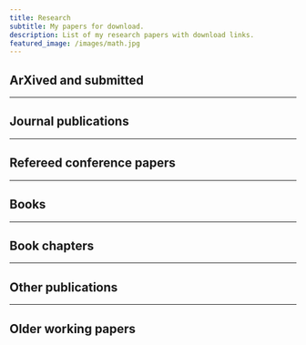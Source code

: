 ```yaml
---
title: Research
subtitle: My papers for download.
description: List of my research papers with download links.
featured_image: /images/math.jpg
---
```


## ArXived and submitted 


---

## Journal publications


---

## Refereed conference papers

---

## Books

---

## Book chapters

---

## Other publications

---

## Older working papers